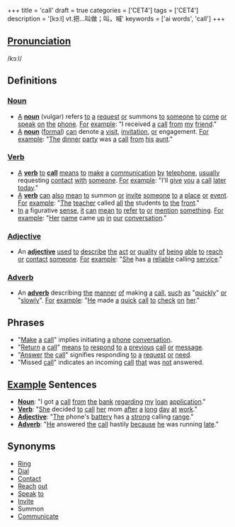 +++
title = 'call'
draft = true
categories = ['CET4']
tags = ['CET4']
description = '[kɔːl] vt.把…叫做；叫，喊'
keywords = ['ai words', 'call']
+++

## [Pronunciation](/post/pronunciation/)
/kɔːl/

## Definitions
### [Noun](/post/noun/)
- [A](/post/a/) **[noun](/post/noun/)** (vulgar) refers [to](/post/to/) [a](/post/a/) [request](/post/request/) [or](/post/or/) summons [to](/post/to/) [someone](/post/someone/) [to](/post/to/) [come](/post/come/) [or](/post/or/) [speak](/post/speak/) [on](/post/on/) [the](/post/the/) [phone](/post/phone/). [For](/post/for/) [example](/post/example/): "I received [a](/post/a/) [call](/post/call/) [from](/post/from/) [my](/post/my/) [friend](/post/friend/)."
- [A](/post/a/) **[noun](/post/noun/)** ([formal](/post/formal/)) [can](/post/can/) denote [a](/post/a/) [visit](/post/visit/), [invitation](/post/invitation/), [or](/post/or/) engagement. [For](/post/for/) [example](/post/example/): "[The](/post/the/) [dinner](/post/dinner/) [party](/post/party/) was [a](/post/a/) [call](/post/call/) [from](/post/from/) [his](/post/his/) [aunt](/post/aunt/)."

### [Verb](/post/verb/)
- [A](/post/a/) **[verb](/post/verb/)** [to](/post/to/) **[call](/post/call/)** [means](/post/means/) [to](/post/to/) [make](/post/make/) [a](/post/a/) [communication](/post/communication/) [by](/post/by/) [telephone](/post/telephone/), [usually](/post/usually/) requesting [contact](/post/contact/) [with](/post/with/) [someone](/post/someone/). [For](/post/for/) [example](/post/example/): "I'll [give](/post/give/) [you](/post/you/) [a](/post/a/) [call](/post/call/) [later](/post/later/) [today](/post/today/)."
- [A](/post/a/) **[verb](/post/verb/)** [can](/post/can/) [also](/post/also/) [mean](/post/mean/) [to](/post/to/) summon [or](/post/or/) [invite](/post/invite/) [someone](/post/someone/) [to](/post/to/) [a](/post/a/) [place](/post/place/) [or](/post/or/) [event](/post/event/). [For](/post/for/) [example](/post/example/): "[The](/post/the/) [teacher](/post/teacher/) called [all](/post/all/) [the](/post/the/) students [to](/post/to/) [the](/post/the/) [front](/post/front/)."
- [In](/post/in/) [a](/post/a/) figurative [sense](/post/sense/), [it](/post/it/) [can](/post/can/) [mean](/post/mean/) [to](/post/to/) [refer](/post/refer/) [to](/post/to/) [or](/post/or/) [mention](/post/mention/) [something](/post/something/). [For](/post/for/) [example](/post/example/): "[Her](/post/her/) [name](/post/name/) came [up](/post/up/) [in](/post/in/) [our](/post/our/) [conversation](/post/conversation/)."

### [Adjective](/post/adjective/)
- An **[adjective](/post/adjective/)** [used](/post/used/) [to](/post/to/) [describe](/post/describe/) [the](/post/the/) [act](/post/act/) [or](/post/or/) [quality](/post/quality/) [of](/post/of/) [being](/post/being/) [able](/post/able/) [to](/post/to/) [reach](/post/reach/) [or](/post/or/) [contact](/post/contact/) [someone](/post/someone/). [For](/post/for/) [example](/post/example/): "[She](/post/she/) has [a](/post/a/) [reliable](/post/reliable/) calling [service](/post/service/)."

### [Adverb](/post/adverb/)
- An **[adverb](/post/adverb/)** describing [the](/post/the/) [manner](/post/manner/) [of](/post/of/) making [a](/post/a/) [call](/post/call/), [such](/post/such/) [as](/post/as/) "[quickly](/post/quickly/)" [or](/post/or/) "[slowly](/post/slowly/)". [For](/post/for/) [example](/post/example/): "[He](/post/he/) made [a](/post/a/) [quick](/post/quick/) [call](/post/call/) [to](/post/to/) [check](/post/check/) [on](/post/on/) [her](/post/her/)."

## Phrases
- "[Make](/post/make/) [a](/post/a/) [call](/post/call/)" implies initiating [a](/post/a/) [phone](/post/phone/) [conversation](/post/conversation/).
- "[Return](/post/return/) [a](/post/a/) [call](/post/call/)" [means](/post/means/) [to](/post/to/) [respond](/post/respond/) [to](/post/to/) [a](/post/a/) [previous](/post/previous/) [call](/post/call/) [or](/post/or/) [message](/post/message/).
- "[Answer](/post/answer/) [the](/post/the/) [call](/post/call/)" signifies responding [to](/post/to/) [a](/post/a/) [request](/post/request/) [or](/post/or/) [need](/post/need/).
- "Missed [call](/post/call/)" indicates an incoming [call](/post/call/) [that](/post/that/) was [not](/post/not/) answered.

## [Example](/post/example/) Sentences
- **[Noun](/post/noun/)**: "I got [a](/post/a/) [call](/post/call/) [from](/post/from/) [the](/post/the/) [bank](/post/bank/) [regarding](/post/regarding/) [my](/post/my/) [loan](/post/loan/) [application](/post/application/)."
- **[Verb](/post/verb/)**: "[She](/post/she/) decided [to](/post/to/) [call](/post/call/) [her](/post/her/) mom [after](/post/after/) [a](/post/a/) [long](/post/long/) [day](/post/day/) [at](/post/at/) [work](/post/work/)."
- **[Adjective](/post/adjective/)**: "[The](/post/the/) phone's [battery](/post/battery/) has [a](/post/a/) [strong](/post/strong/) calling [range](/post/range/)."
- **[Adverb](/post/adverb/)**: "[He](/post/he/) answered [the](/post/the/) [call](/post/call/) hastily [because](/post/because/) [he](/post/he/) was running [late](/post/late/)."

## Synonyms
- [Ring](/post/ring/)
- [Dial](/post/dial/)
- [Contact](/post/contact/)
- [Reach](/post/reach/) [out](/post/out/)
- [Speak](/post/speak/) [to](/post/to/)
- [Invite](/post/invite/)
- Summon
- [Communicate](/post/communicate/)

